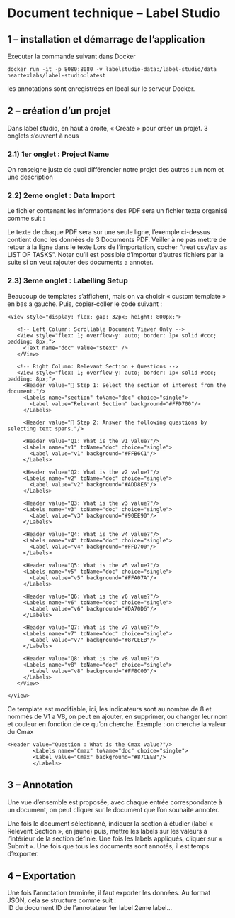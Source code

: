 # Document technique – Label Studio


## 1 – installation et démarrage de l’application

Executer la commande suivant dans Docker
```
docker run -it -p 8080:8080 -v labelstudio-data:/label-studio/data heartexlabs/label-studio:latest
```
les annotations sont enregistrées en local sur le serveur Docker.

## 2 – création d’un projet
Dans label studio, en haut à droite, « Create » pour créer un projet.
3 onglets s’ouvrent à nous

### 2.1) 1er onglet : Project Name
On renseigne juste de quoi différencier notre projet des autres : un nom et une description

### 2.2) 2eme onglet : Data Import
Le fichier contenant les informations des PDF sera un fichier texte organisé comme suit :
 
Le texte de chaque PDF sera sur une seule ligne, l’exemple ci-dessus contient donc les données de 3 Documents PDF. Veiller à ne pas mettre de retour à la ligne dans le texte
Lors de l’importation, cocher “treat csv/tsv as LIST OF TASKS”.
Noter qu’il est possible d’importer d’autres fichiers par la suite si on veut rajouter des documents a annoter.

### 2.3) 3eme onglet : Labelling Setup
Beaucoup de templates s’affichent, mais on va choisir « custom template » en bas a gauche. Puis, copier-coller le code suivant :
```
<View style="display: flex; gap: 32px; height: 800px;">

   <!-- Left Column: Scrollable Document Viewer Only -->
   <View style="flex: 1; overflow-y: auto; border: 1px solid #ccc;
padding: 8px;">
     <Text name="doc" value="$text" />
   </View>

   <!-- Right Column: Relevant Section + Questions -->
   <View style="flex: 1; overflow-y: auto; border: 1px solid #ccc;
padding: 8px;">
     <Header value="🔹 Step 1: Select the section of interest from the
document."/>
     <Labels name="section" toName="doc" choice="single">
       <Label value="Relevant Section" background="#FFD700"/>
     </Labels>

     <Header value="🔹 Step 2: Answer the following questions by
selecting text spans."/>

     <Header value="Q1: What is the v1 value?"/>
     <Labels name="v1" toName="doc" choice="single">
       <Label value="v1" background="#FFB6C1"/>
     </Labels>

     <Header value="Q2: What is the v2 value?"/>
     <Labels name="v2" toName="doc" choice="single">
       <Label value="v2" background="#ADD8E6"/>
     </Labels>

     <Header value="Q3: What is the v3 value?"/>
     <Labels name="v3" toName="doc" choice="single">
       <Label value="v3" background="#90EE90"/>
     </Labels>

     <Header value="Q4: What is the v4 value?"/>
     <Labels name="v4" toName="doc" choice="single">
       <Label value="v4" background="#FFD700"/>
     </Labels>

     <Header value="Q5: What is the v5 value?"/>
     <Labels name="v5" toName="doc" choice="single">
       <Label value="v5" background="#FFA07A"/>
     </Labels>

     <Header value="Q6: What is the v6 value?"/>
     <Labels name="v6" toName="doc" choice="single">
       <Label value="v6" background="#DA70D6"/>
     </Labels>

     <Header value="Q7: What is the v7 value?"/>
     <Labels name="v7" toName="doc" choice="single">
       <Label value="v7" background="#87CEEB"/>
     </Labels>

     <Header value="Q8: What is the v8 value?"/>
     <Labels name="v8" toName="doc" choice="single">
       <Label value="v8" background="#FF8C00"/>
     </Labels>
   </View>

</View>
```

Ce template est modifiable, ici, les indicateurs sont au nombre de 8 et nommés de V1 a V8, on peut en ajouter, en supprimer, ou changer leur nom et couleur en fonction de ce qu’on cherche.
Exemple : on cherche la valeur du Cmax
```
<Header value="Question : What is the Cmax value?"/>
     	<Labels name="Cmax" toName="doc" choice="single">
       	<Label value="Cmax" background="#87CEEB"/>
     	</Labels>
```
		
		
## 3 – Annotation
 
Une vue d’ensemble est proposée, avec chaque entrée correspondante à un document, on peut cliquer sur le document que l’on souhaite annoter.
 
Une fois le document sélectionné, indiquer la section à étudier (label « Relevent Section », en jaune) puis, mettre les labels sur les valeurs à l’intérieur de la section définie. Une fois les labels appliqués, cliquer sur « Submit ».
Une fois que tous les documents sont annotés, il est temps d’exporter.

## 4 – Exportation
 
Une fois l’annotation terminée, il faut exporter les données.
Au format JSON, cela se structure comme suit :  
ID du document
ID de l’annotateur
		1er label
		2eme label…

